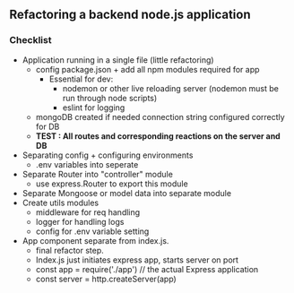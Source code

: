 ## Refactoring a backend node.js application

### Checklist

* Application running in a single file (little refactoring)
    * config package.json + add all npm modules required for app
        * Essential for dev: 
            * nodemon or other live reloading server (nodemon must be run through node scripts)
            * eslint for logging
    * mongoDB created if needed connection string configured correctly for DB
    * **TEST : All routes and corresponding reactions on the server and DB** 
* Separating config + configuring environments
    * .env variables into seperate
* Separate Router into "controller" module
    * use express.Router to export this module
* Separate Mongoose or model data into separate module
* Create utils modules
    * middleware for req handling
    * logger for handling logs
    * config for .env variable setting
* App component separate from index.js.
    * final refactor step. 
    * Index.js just initiates express app, starts server on port
    * const app = require('./app') // the actual Express application
    * const server = http.createServer(app)

 